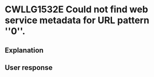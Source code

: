 # CWLLG1532E Could not find web service metadata for URL pattern ''0''.

## Explanation

## User response